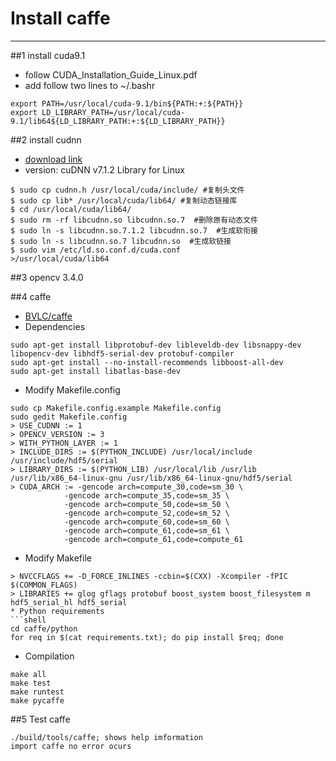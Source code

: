 # Install caffe
---
##1 install cuda9.1
* follow CUDA_Installation_Guide_Linux.pdf
* add follow two lines to ~/.bashr
```shell 
export PATH=/usr/local/cuda-9.1/bin${PATH:+:${PATH}}
export LD_LIBRARY_PATH=/usr/local/cuda-9.1/lib64${LD_LIBRARY_PATH:+:${LD_LIBRARY_PATH}} 
```

##2 install cudnn
* [download link](https://developer.nvidia.com/rdp/cudnn-download)
* version: cuDNN v7.1.2 Library for Linux
```shell
$ sudo cp cudnn.h /usr/local/cuda/include/ #复制头文件
$ sudo cp lib* /usr/local/cuda/lib64/ #复制动态链接库
$ cd /usr/local/cuda/lib64/
$ sudo rm -rf libcudnn.so libcudnn.so.7  #删除原有动态文件
$ sudo ln -s libcudnn.so.7.1.2 libcudnn.so.7  #生成软衔接
$ sudo ln -s libcudnn.so.7 libcudnn.so  #生成软链接
$ sudo vim /etc/ld.so.conf.d/cuda.conf
>/usr/local/cuda/lib64
```

##3 opencv 3.4.0

##4 caffe
* [BVLC/caffe](https://github.com/BVLC/caffe)
* Dependencies
```shell
sudo apt-get install libprotobuf-dev libleveldb-dev libsnappy-dev libopencv-dev libhdf5-serial-dev protobuf-compiler
sudo apt-get install --no-install-recommends libboost-all-dev
sudo apt-get install libatlas-base-dev
```
* Modify Makefile.config
```shell
sudo cp Makefile.config.example Makefile.config
sudo gedit Makefile.config
> USE_CUDNN := 1
> OPENCV_VERSION := 3
> WITH_PYTHON_LAYER := 1
> INCLUDE_DIRS := $(PYTHON_INCLUDE) /usr/local/include /usr/include/hdf5/serial
> LIBRARY_DIRS := $(PYTHON_LIB) /usr/local/lib /usr/lib /usr/lib/x86_64-linux-gnu /usr/lib/x86_64-linux-gnu/hdf5/serial
> CUDA_ARCH := -gencode arch=compute_30,code=sm_30 \
            -gencode arch=compute_35,code=sm_35 \  
            -gencode arch=compute_50,code=sm_50 \  
            -gencode arch=compute_52,code=sm_52 \  
            -gencode arch=compute_60,code=sm_60 \  
            -gencode arch=compute_61,code=sm_61 \  
            -gencode arch=compute_61,code=compute_61 
```
* Modify Makefile
```shell
> NVCCFLAGS += -D_FORCE_INLINES -ccbin=$(CXX) -Xcompiler -fPIC $(COMMON_FLAGS)
> LIBRARIES += glog gflags protobuf boost_system boost_filesystem m hdf5_serial_hl hdf5_serial
* Python requirements
```shell
cd caffe/python
for req in $(cat requirements.txt); do pip install $req; done
```
* Compilation
```shell
make all
make test
make runtest
make pycaffe
```

##5 Test caffe
```shell
./build/tools/caffe; shows help imformation
import caffe no error ocurs
``` 
